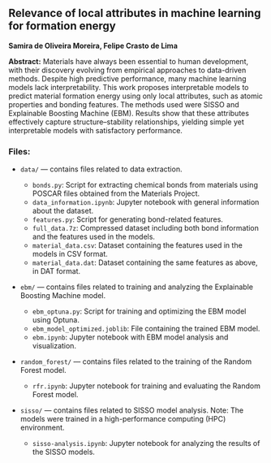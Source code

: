 ## Relevance of local attributes in machine learning for formation energy
**Samira de Oliveira Moreira, Felipe Crasto de Lima**

**Abstract:** Materials have always been essential to human development, with their discovery evolving from empirical approaches to data-driven methods. Despite high predictive performance, many machine learning models lack interpretability. This work proposes interpretable models to predict material formation energy using only local attributes, such as atomic properties and bonding features. The methods used were SISSO and Explainable Boosting Machine (EBM). Results show that these attributes effectively capture structure–stability relationships, yielding simple yet interpretable models with satisfactory performance.

### Files:

- ```data/``` — contains files related to data extraction.
  - ```bonds.py```: Script for extracting chemical bonds from materials using POSCAR files obtained from the Materials Project.
  - ```data_information.ipynb```: Jupyter notebook with general information about the dataset.
  - ```features.py```: Script for generating bond-related features.
  - ```full_data.7z```: Compressed dataset including both bond information and the features used in the models.
  - ```material_data.csv```: Dataset containing the features used in the models in CSV format.
  - ```material_data.dat```: Dataset containing the same features as above, in DAT format.

- ```ebm/``` — contains files related to training and analyzing the Explainable Boosting Machine model.
  - ```ebm_optuna.py```: Script for training and optimizing the EBM model using Optuna.
  - ```ebm_model_optimized.joblib```: File containing the trained EBM model.
  - ```ebm.ipynb```: Jupyter notebook with EBM model analysis and visualization.
 
- ```random_forest/``` — contains files related to the training of the Random Forest model.
  - ```rfr.ipynb```: Jupyter notebook for training and evaluating the Random Forest model.

- ```sisso/``` — contains files related to SISSO model analysis. Note: The models were trained in a high-performance computing (HPC) environment.
  - ```sisso-analysis.ipynb```: Jupyter notebook for analyzing the results of the SISSO models.
